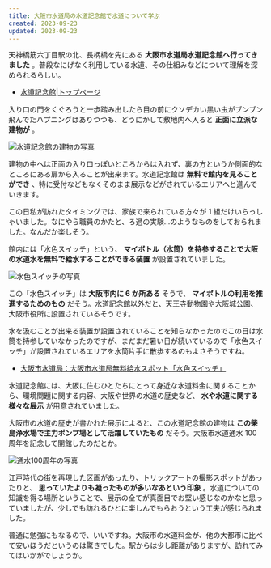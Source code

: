 ```yaml
---
title: 大阪市水道局の水道記念館で水道について学ぶ
created: 2023-09-23
updated: 2023-09-23
---
```


天神橋筋六丁目駅の北、長柄橋を先にある **大阪市水道局水道記念館へ行ってきました** 。普段なにげなく利用している水道、その仕組みなどについて理解を深められるらしい。

- [水道記念館|トップページ](https://suido-kinenkan.jp/)

入り口の門をくぐろうと一歩踏み出したら目の前にクソデカい黒い虫がブンブン飛んでたハプニングはありつつも、どうにかして敷地内へ入ると **正面に立派な建物が** 。

![水道記念館の建物の写真](cc178a83-c0fb-4363-6812-308bb1ab5500)

建物の中へは正面の入り口っぽいところからは入れず、裏の方というか側面的なところにある扉から入ることが出来ます。水道記念館は **無料で館内を見ることができ** 、特に受付などもなくそのまま展示などがされているエリアへと進んでいきます。

この日私が訪れたタイミングでは、家族で来られている方々が 1 組だけいらっしゃいました。なにやら職員のかたと、ろ過の実験…のようなものをしておられました。なんだか楽しそう。

館内には「水色スイッチ」という、 **マイボトル（水筒）を持参することで大阪の水道水を無料で給水することができる装置** が設置されていました。

![水色スイッチの写真](985146a8-fdbd-4326-b1ad-eab91453f400)

この「水色スイッチ」は **大阪市内に 6 か所ある** そうで、 **マイボトルの利用を推進するためのもの** だそう。水道記念館以外だと、天王寺動物園や大阪城公園、大阪市役所に設置されているそうです。

水を汲むことが出来る装置が設置されていることを知らなかったのでこの日は水筒を持参していなかったのですが、まだまだ暑い日が続いているので「水色スイッチ」が設置されているエリアを水筒片手に散歩するのもよさそうですね。

- [大阪市水道局：大阪市水道局無料給水スポット「水色スイッチ」](https://www.city.osaka.lg.jp/suido/page/0000532231.html)

水道記念館には、大阪に住むひとたちにとって身近な水道料金に関することから、環境問題に関する内容、大阪や世界の水道の歴史など、 **水や水道に関する様々な展示** が用意されていました。

大阪市の水道の歴史が書かれた展示によると、この水道記念館の建物は **この柴島浄水場で主力ポンプ場として活躍していたもの** だそう。大阪市水道通水 100 周年を記念して開館したのだとか。

![通水100周年の写真](7da5f681-f4e0-4d5e-15a3-e33e254c3700)

江戸時代の街を再現した区画があったり、トリックアートの撮影スポットがあったりと、 **思っていたよりも凝ったものが多いなあという印象** 。水道についての知識を得る場所ということで、展示の全てが真面目でお堅い感じなのかなと思っていましたが、少しでも訪れるひとに楽しんでもらおうという工夫が感じられました。

普通に勉強にもなるので、いいですね。大阪市の水道料金が、他の大都市に比べて安いほうだというのは驚きでした。駅からは少し距離がありますが、訪れてみてはいかがでしょうか。
